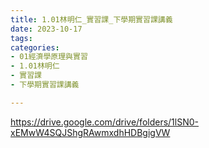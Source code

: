```yaml
---
title: 1.01林明仁_實習課_下學期實習課講義
date: 2023-10-17
tags: 
categories:
- 01經濟學原理與實習
- 1.01林明仁
- 實習課
- 下學期實習課講義

---
```

https://drive.google.com/drive/folders/1lSN0-xEMwW4SQJShgRAwmxdhHDBgigVW
